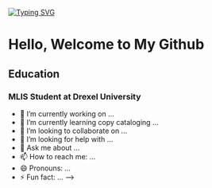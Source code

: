 <a href="https://git.io/typing-svg"><img src="https://readme-typing-svg.herokuapp.com?font=Fira+Code&size=75&duration=1500&pause=600&color=ffc168&background=6cc644&center=true&vCenter=true&multiline=true&width=1920&height=384&lines=Hello+there!;My+name+is+MaryKate+Baker%2C+;Welcome+to+my+README" alt="Typing SVG" /></a>

# Hello, Welcome to My Github

## Education
### MLIS Student at Drexel University
- 🔭 I’m currently working on ...
- 🌱 I’m currently learning copy cataloging ...
- 👯 I’m looking to collaborate on ...
- 🤔 I’m looking for help with ...
- 💬 Ask me about ...
- 📫 How to reach me: ...
- 😄 Pronouns: ...
- ⚡ Fun fact: ...
-->
